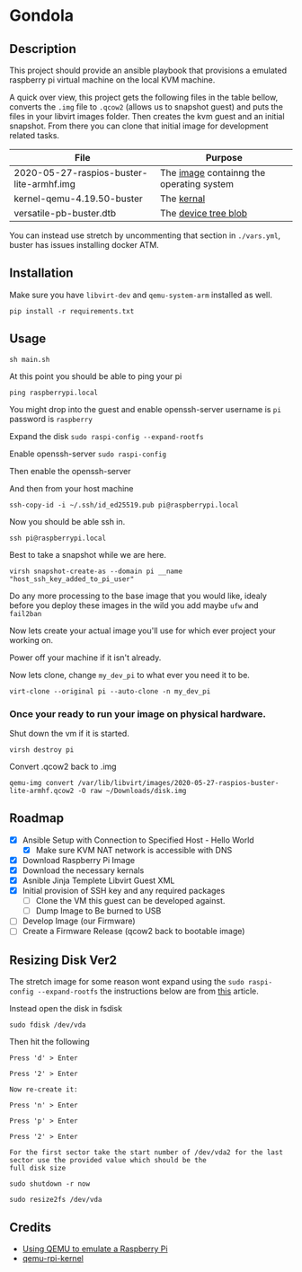 # Gondola

## Description

This project should provide an ansible playbook that provisions a
emulated raspberry pi virtual machine on the local KVM machine.

A quick over view, this project gets the following files in the table bellow, converts the `.img` file to `.qcow2` (allows us to snapshot guest)
and puts the files in your libvirt images folder. Then creates the kvm guest and an initial snapshot. From there you can clone that initial image for development related tasks.

| File                                     | Purpose                                                                            |
| ---------------------------------------- | ---------------------------------------------------------------------------------- |
| 2020-05-27-raspios-buster-lite-armhf.img | The [image](https://www.raspberrypi.org/downloads/) containng the operating system |
| kernel-qemu-4.19.50-buster               | The [kernal](<https://en.wikipedia.org/wiki/Kernel_(operating_system)>)            |
| versatile-pb-buster.dtb                  | The [device tree blob](https://superuser.com/a/736988)                             |

You can instead use stretch by uncommenting that section in `./vars.yml`, buster has issues installing docker ATM.

## Installation

Make sure you have `libvirt-dev` and `qemu-system-arm` installed as well.

`pip install -r requirements.txt`

## Usage

`sh main.sh`

At this point you should be able to ping your pi

`ping raspberrypi.local`

You might drop into the guest and enable openssh-server username is `pi` password is `raspberry`

Expand the disk
`sudo raspi-config --expand-rootfs`

Enable openssh-server
`sudo raspi-config`

Then enable the openssh-server

And then from your host machine

`ssh-copy-id -i ~/.ssh/id_ed25519.pub pi@raspberrypi.local`

Now you should be able ssh in.

`ssh pi@raspberrypi.local`

Best to take a snapshot while we are here.

`virsh snapshot-create-as --domain pi __name "host_ssh_key_added_to_pi_user"`

Do any more processing to the base image that you would like, idealy before you deploy these images in the wild you add
maybe `ufw` and `fail2ban`

Now lets create your actual image you'll use for which ever project your working on.

Power off your machine if it isn't already.

Now lets clone, change `my_dev_pi` to what ever you need it to be.

`virt-clone --original pi --auto-clone -n my_dev_pi`

### Once your ready to run your image on physical hardware.
Shut  down the vm if it is started.

`virsh destroy pi`

Convert .qcow2 back to .img

`qemu-img convert /var/lib/libvirt/images/2020-05-27-raspios-buster-lite-armhf.qcow2 -O raw ~/Downloads/disk.img`

## Roadmap

- [x] Ansible Setup with Connection to Specified Host - Hello World
  - [x] Make sure KVM NAT network is accessible with DNS
- [x] Download Raspberry Pi Image
- [x] Download the necessary kernals
- [x] Asnible Jinja Templete Libvirt Guest XML
- [x] Initial provision of SSH key and any required packages
  - [ ] Clone the VM this guest can be developed against.
  - [ ] Dump Image to Be burned to USB
- [ ] Develop Image (our Firmware)
- [ ] Create a Firmware Release (qcow2 back to bootable image)

## Resizing Disk Ver2

The stretch image for some reason wont expand using the
`sudo raspi-config --expand-rootfs` the instructions below are from [this](https://raspberry-projects.com/pi/pi-operating-systems/raspbian/troubleshooting/expand-filesystem-issues)
article.

Instead open the disk in fsdisk

`sudo fdisk /dev/vda`

Then hit the following

```
Press 'd' > Enter

Press '2' > Enter

Now re-create it:

Press 'n' > Enter

Press 'p' > Enter

Press '2' > Enter

For the first sector take the start number of /dev/vda2 for the last sector use the provided value which should be the
full disk size

sudo shutdown -r now

sudo resize2fs /dev/vda
```

## Credits

- [Using QEMU to emulate a Raspberry Pi](https://blog.agchapman.com/using-qemu-to-emulate-a-raspberry-pi/)
- [qemu-rpi-kernel](https://github.com/dhruvvyas90/qemu-rpi-kernel)
